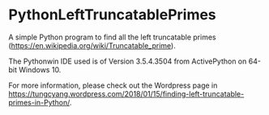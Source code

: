 # PythonLeftTruncatablePrimes

A simple Python program to find all the left truncatable primes (https://en.wikipedia.org/wiki/Truncatable_prime).

The Pythonwin IDE used is of Version 3.5.4.3504 from ActivePython on 64-bit Windows 10.

For more information, please check out the Wordpress page in https://tungcyang.wordpress.com/2018/01/15/finding-left-truncatable-primes-in-Python/.
